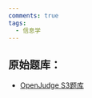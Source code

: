 ```yaml
---
comments: true
tags:
  - 信息学
---
```


## 原始题库：
* [OpenJudge S3题库](http://hihocoder.openjudge.cn/2021summers3/)

